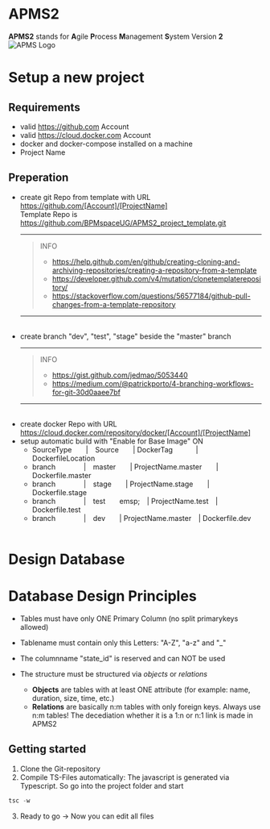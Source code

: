 # APMS2

**APMS2** stands for **A**gile **P**rocess **M**anagement **S**ystem Version **2**
![APMS Logo](http://www.bpmspace.com/assets/img/BPMspace_APMS.png)

# Setup a new project
## Requirements
* valid https://github.com Account
* valid https://cloud.docker.com Account
* docker and docker-compose installed on a machine
* Project Name
## Preperation 
* create git Repo from template with URL https://github.com/[Account]/[ProjectName]
<br> Template Repo is https://github.com/BPMspaceUG/APMS2_project_template.git
<br><hr> 
  > INFO 
  > * https://help.github.com/en/github/creating-cloning-and-archiving-repositories/creating-a-repository-from-a-template
  > * https://developer.github.com/v4/mutation/clonetemplaterepository/
  > * https://stackoverflow.com/questions/56577184/github-pull-changes-from-a-template-repository
  <hr><br>
* create branch "dev", "test", "stage" beside the "master" branch
  <br><hr> 
  > INFO 
  > * https://gist.github.com/jedmao/5053440
  > * https://medium.com/@patrickporto/4-branching-workflows-for-git-30d0aaee7bf
  <hr><br>
* create docker Repo with URL https://cloud.docker.com/repository/docker/[Account]/[ProjectName]
* setup automatic build with "Enable for Base Image" ON<br>
  * SourceType&emsp;&emsp;|&emsp;Source&emsp;&emsp;| DockerTag &emsp;&emsp;&emsp;| DockerfileLocation<br>
  * branch&emsp;&emsp;&emsp;&emsp;|&emsp;master&emsp;&emsp;| ProjectName.master&emsp;&emsp;| Dockerfile.master<br>
  * branch&emsp;&emsp;&emsp;&emsp;|&emsp;stage&emsp;&emsp;| ProjectName.stage&emsp;&emsp;| Dockerfile.stage<br>
  * branch&emsp;&emsp;&emsp;&emsp;|&emsp;test&emsp;&emsp;emsp;&emsp;| ProjectName.test&emsp;| Dockerfile.test<br>
  * branch&emsp;&emsp;&emsp;&emsp;|&emsp;dev&emsp;&emsp;| ProjectName.master&emsp;| Dockerfile.dev<br>
  <br>
# Design Database
# Database Design Principles
- Tables must have only ONE Primary Column (no split primarykeys allowed)
- Tablename must contain only this Letters: "A-Z", "a-z" and "_"
- The columnname "state_id" is reserved and can NOT be used

- The structure must be structured via *objects* or *relations*
  - **Objects** are tables with at least ONE attribute (for example: name, duration, size, time, etc.)
  - **Relations** are basically n:m tables with only foreign keys. Always use n:m tables! The decediation whether it is a 1:n or n:1 link is made in APMS2

## Getting started

1. Clone the Git-repository
2. Compile TS-Files automatically: The javascript is generated via Typescript. So go into the project folder and start
```javascript
tsc -w
```
3. Ready to go -> Now you can edit all files
